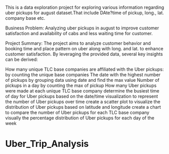 This is a data exploration project for exploring various information regarding uber pickups for august dataset.That include DAte?time of pickup, long., lat. company base etc.

Business Problem: Analyzing uber pickups in august to improve customer satisfaction and availability of cabs and less waiting time for customer.

Project Summary: The project aims to analyze customer behavior and booking time and place pattern on uber along with long. and lat. to enhance customer satisfaction. By leveraging the provided data, several key insights can be derived:


How many unique TLC base companies are affiliated with the Uber pickups: by counting the unique base companies
The date with the highest number of pickups by grouping data using date and find the max value
Number of pickups in a day by counting the max of pickup 
How many Uber pickups were made at each unique TLC base company
determine the busiest time of day for Uber pickups based on the date/time 
visualization to represent the number of Uber pickups over time
create a scatter plot to visualize the distribution of Uber pickups based on latitude and longitude
create a chart to compare the number of Uber pickups for each TLC base company visually
the percentage distribution of Uber pickups for each day of the week
# Uber_Trip_Analysis
